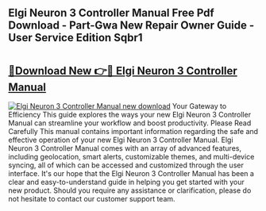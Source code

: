 ## Elgi Neuron 3 Controller Manual Free Pdf Download - Part-Gwa New Repair Owner Guide - User Service Edition Sqbr1

# <h2><a href="http://bc35081.oget.top/?id=Elgi+Neuron+3+Controller+Manual">🔗Download New 👉🔴 Elgi Neuron 3 Controller Manual</a></h2>

[![Elgi Neuron 3 Controller Manual new download](https://i.imgur.com/5g1atiW.png)](http://bc35081.oget.top/?id=Elgi+Neuron+3+Controller+Manual)
Your Gateway to Efficiency This guide explores the ways your new Elgi Neuron 3 Controller Manual can streamline your workflow and boost productivity. Please Read Carefully This manual contains important information regarding the safe and effective operation of your new Elgi Neuron 3 Controller Manual. Elgi Neuron 3 Controller Manual comes with an array of advanced features, including geolocation, smart alerts, customizable themes, and multi-device syncing, all of which can be accessed and customized through the user interface. It's our hope that the Elgi Neuron 3 Controller Manual has been a clear and easy-to-understand guide in helping you get started with your new product. Should you require any assistance or clarification, please do not hesitate to contact our customer support team.
